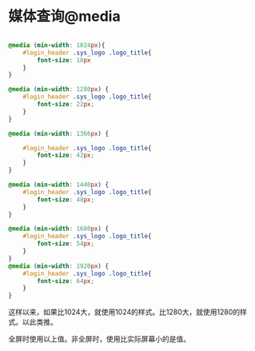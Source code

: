

# 媒体查询@media



```css

@media (min-width: 1024px){
    #login_header .sys_logo .logo_title{
        font-size: 18px
    }
}

@media (min-width: 1280px) {
    #login_header .sys_logo .logo_title{
        font-size: 22px;
    }
}

@media (min-width: 1366px) {

    #login_header .sys_logo .logo_title{
        font-size: 42px;
    }
}  

@media (min-width: 1440px) {
    #login_header .sys_logo .logo_title{
        font-size: 48px;
    }
} 

@media (min-width: 1680px) {
    #login_header .sys_logo .logo_title{
        font-size: 54px;
    }
} 
@media (min-width: 1920px) {
    #login_header .sys_logo .logo_title{
        font-size: 64px;
    }
}
```





这样以来，如果比1024大，就使用1024的样式。比1280大，就使用1280的样式。以此类推。

全屏时使用以上值。非全屏时，使用比实际屏幕小的是值。


